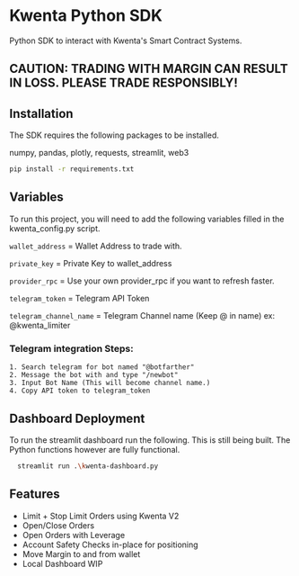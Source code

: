 # Kwenta Python SDK

Python SDK to interact with Kwenta's Smart Contract Systems.

## CAUTION: TRADING WITH MARGIN CAN RESULT IN LOSS. PLEASE TRADE RESPONSIBLY!    

## Installation 

The SDK requires the following packages to be installed.

numpy, pandas, plotly, requests, streamlit, web3 

```bash
pip install -r requirements.txt
```

## Variables

To run this project, you will need to add the following variables filled in the kwenta_config.py script.

`wallet_address` = Wallet Address to trade with.

`private_key` = Private Key to wallet_address

`provider_rpc` = Use your own provider_rpc if you want to refresh faster.

`telegram_token` = Telegram API Token

`telegram_channel_name` = Telegram Channel name (Keep @ in name) ex: @kwenta_limiter


### Telegram integration Steps:
    1. Search telegram for bot named "@botfarther"
    2. Message the bot with and type "/newbot"
    3. Input Bot Name (This will become channel name.)
    4. Copy API token to telegram_token

## Dashboard Deployment

To run the streamlit dashboard run the following. This is still being built. The Python functions however are fully functional.
```bash
  streamlit run .\kwenta-dashboard.py
```


## Features

- Limit + Stop Limit Orders using Kwenta V2
- Open/Close Orders
- Open Orders with Leverage
- Account Safety Checks in-place for positioning
- Move Margin to and from wallet
- Local Dashboard WIP

